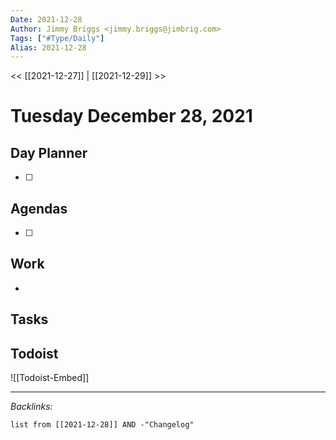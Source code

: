 ```yaml
---
Date: 2021-12-28
Author: Jimmy Briggs <jimmy.briggs@jimbrig.com>
Tags: ["#Type/Daily"]
Alias: 2021-12-28
---
```


<< [[2021-12-27]] | [[2021-12-29]] >>

# Tuesday December 28, 2021

## Day Planner

- [ ] 

## Agendas

- [ ] 

## Work

- 

## Tasks

## Todoist

![[Todoist-Embed]]

***

*Backlinks:*

```dataview
list from [[2021-12-28]] AND -"Changelog"
```